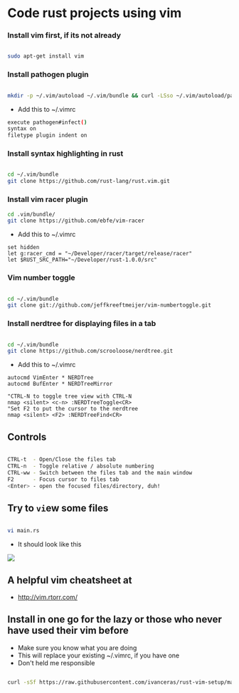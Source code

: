 
# Code rust projects using vim


### Install vim first, if its not already

```sh

sudo apt-get install vim

```

### Install pathogen plugin

```sh

mkdir -p ~/.vim/autoload ~/.vim/bundle && curl -LSso ~/.vim/autoload/pathogen.vim https://tpo.pe/pathogen.vim

```
* Add this to ~/.vimrc

```sh
execute pathogen#infect()
syntax on
filetype plugin indent on

```


### Install syntax highlighting in rust

```sh

cd ~/.vim/bundle
git clone https://github.com/rust-lang/rust.vim.git

```

### Install vim racer plugin

```sh
cd .vim/bundle/
git clone https://github.com/ebfe/vim-racer

```

* Add this to ~/.vimrc

```
set hidden
let g:racer_cmd = "~/Developer/racer/target/release/racer"
let $RUST_SRC_PATH="~/Developer/rust-1.0.0/src"

```

### Vim number toggle

```sh

cd ~/.vim/bundle
git clone git://github.com/jeffkreeftmeijer/vim-numbertoggle.git

```
### Install nerdtree for displaying files in a tab

```sh

cd ~/.vim/bundle
git clone https://github.com/scrooloose/nerdtree.git

```
* Add this to ~/.vimrc

```
autocmd VimEnter * NERDTree
autocmd BufEnter * NERDTreeMirror

"CTRL-N to toggle tree view with CTRL-N
nmap <silent> <c-n> :NERDTreeToggle<CR>
"Set F2 to put the cursor to the nerdtree
nmap <silent> <F2> :NERDTreeFind<CR>

```

## Controls

```sh

CTRL-t  - Open/Close the files tab
CTRL-n  - Toggle relative / absolute numbering
CTRL-ww - Switch between the files tab and the main window
F2      - Focus cursor to files tab
<Enter> - open the focused files/directory, duh!

```
## Try to `vi`ew some files

```sh

vi main.rs

```
* It should look like this

![](https://raw.githubusercontent.com/ivanceras/rust-vim-setup/master/rust-vim.png)


## A helpful vim cheatsheet at
* http://vim.rtorr.com/


## Install in one go for the lazy or those who never have used their vim before
* Make sure you know what you are doing
* This will replace your existing ~/.vimrc, if you have one
* Don't held me responsible

```sh

curl -sSf https://raw.githubusercontent.com/ivanceras/rust-vim-setup/master/setup.sh | sh

```

